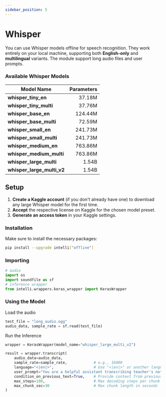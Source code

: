 ```yaml
---
sidebar_position: 5
---
```


# Whisper

You can use Whisper models offline for speech recognition. They work entirely on your local machine, supporting both **English-only** and **multilingual** variants. The module support long audio files and user prompts.

### Available Whisper Models
| **Model Name**            | **Parameters** |
|---------------------------|---------------:|
| **whisper_tiny_en**       |       37.18M   |
| **whisper_tiny_multi**    |       37.76M   |
| **whisper_base_en**       |      124.44M   |
| **whisper_base_multi**    |       72.59M   |
| **whisper_small_en**      |      241.73M   |
| **whisper_small_multi**   |      241.73M   |
| **whisper_medium_en**     |      763.86M   |
| **whisper_medium_multi**  |      763.86M   |
| **whisper_large_multi**   |       1.54B    |
| **whisper_large_multi_v2**|       1.54B    |

## Setup

1. **Create a Kaggle account** (if you don't already have one) to download any large Whisper model for the first time.
2. **Accept** the respective license on Kaggle for the chosen model preset.
3. **Generate an access token** in your Kaggle settings.

### Installation

Make sure to install the necessary packages:
```bash
pip install --upgrade intelli["offline"]
```

### Importing

```python
# audio
import os
import soundfile as sf
# inference wrapper
from intelli.wrappers.keras_wrapper import KerasWrapper
```
### Using the Model
Load the audio

```python
test_file = "long_audio.ogg"
audio_data, sample_rate = sf.read(test_file)
```
Run the Inference
```python
wrapper = KerasWrapper(model_name="whisper_large_multi_v2")

result = wrapper.transcript(
    audio_data=audio_data,
    sample_rate=sample_rate,            # e.g., 16000
    language="<|en|>",                  # Use "<|en|>" or another language token
    user_prompt="You are a helpful assistant transcribing teacher's notes.",
    condition_on_previous_text=True,    # Provide context from previous segments
    max_steps=100,                      # Max decoding steps per chunk
    max_chunk_sec=30                    # Max chunk length in seconds
)
```


